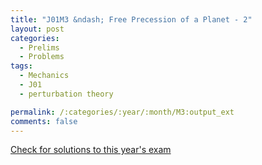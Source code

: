 ```yaml
---
title: "J01M3 &ndash; Free Precession of a Planet - 2"
layout: post
categories:
  - Prelims
  - Problems
tags:
  - Mechanics
  - J01
  - perturbation theory

permalink: /:categories/:year/:month/M3:output_ext
comments: false
---
```

<object data="2001J3M.pdf" type="application/pdf" width="100%" height="500"></object>
<div class="message"><a href='https://princetonprelim.com/prelim/6/'>Check for solutions to this year's exam</a></div>